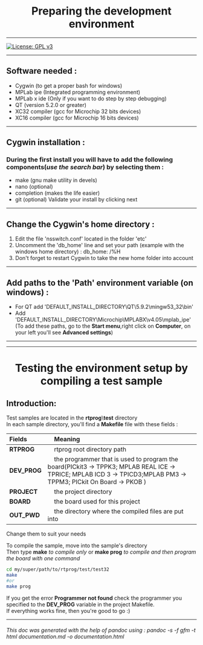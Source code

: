 # <center>Preparing the development environment</center>
***
[![License: GPL v3](https://img.shields.io/badge/License-GPL%20v3-blue.svg)](http://www.gnu.org/licenses/gpl-3.0)
***
## Software needed :
- Cygwin (to get a proper bash for windows)
- MPLab ipe (Integrated programming environment)
- MPLab x ide (Only if you want to do step by step debugging)
- QT (version 5.2.0 or greater)
- XC32 compiler (gcc for Microchip 32 bits devices)
- XC16 compiler (gcc for Microchip 16 bits devices)

***
## Cygwin installation :
### During the first install you will have to add the following components(*use the search bar*) by **selecting** them :
- make (gnu make utility in devels)
- nano (optional)
- completion (makes the life easier)
- git (optional)
Validate your install by clicking next

***	
## Change the Cygwin's home directory :
1. Edit the file 'nsswitch.conf' located in the folder 'etc' 
2. Uncomment the 'db_home' line and set your path (example with the windows home directory) : db_home:  /%H
3. Don't forget to restart Cygwin to take the new home folder into account

***	
## Add paths to the 'Path' environment variable (on windows) :
- For QT add 'DEFAULT_INSTALL_DIRECTORY\QT\5.9.2\mingw53_32\bin'
- Add 'DEFAULT_INSTALL_DIRECTORY\Microchip\MPLABX\v4.05\mplab_ipe'
(To add these paths, go to the **Start menu**,right click on **Computer**, on your left you'll see **Advanced settings**)

***
***
# <center>Testing the environment setup by compiling a test sample</center>
## Introduction:
Test samples are located in the **rtprog**\\**test** directory  
In each sample directory, you'll find a **Makefile** file with these fields :

|	Fields   			|&nbsp;&nbsp;&nbsp; 	Meaning                 |
|	:----				| 			:-----						|
|	**RTPROG**			|&nbsp;&nbsp;&nbsp;  	rtprog root directory path		|
|	**DEV_PROG**		|&nbsp;&nbsp;&nbsp;  	the programmer that is used to program the board(PICkit3 -> TPPK3; MPLAB REAL ICE -> TPRICE; MPLAB ICD 3 -> TPICD3;MPLAB PM3 -> TPPM3; PICkit On Board -> PKOB )		|
|	**PROJECT**			|&nbsp;&nbsp;&nbsp;  	the project directory		|
|	**BOARD**			|&nbsp;&nbsp;&nbsp;  	the board used for this project		|
|	**OUT_PWD**			|&nbsp;&nbsp;&nbsp;  	the directory where the compiled files are put into		|

Change them to suit your needs


To compile the sample, move into the sample's directory  
Then type **make** *to compile only* or **make prog** *to compile and then program the board with one command* 
```bash
cd my/super/path/to/rtprog/test/test32
make
#or
make prog
```
If you get the error **Programmer not found** check the programmer you specified to the **DEV_PROG** variable in the project Makefile.  
If everything works fine, then you're good to go :)

***  
###### This doc was generated with the help of pandoc using : *pandoc -s -f gfm -t html documentation.md -o documentation.html*
